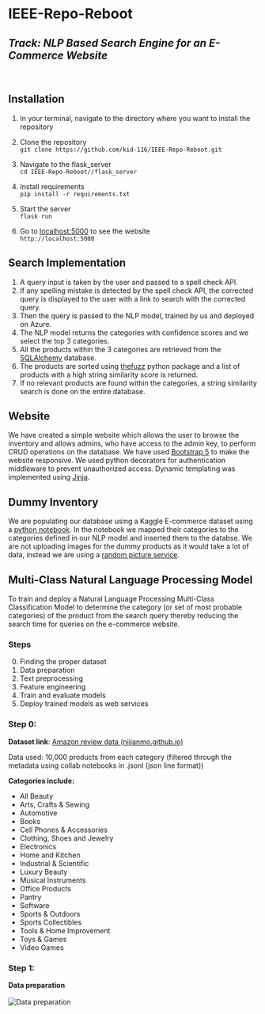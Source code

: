 # IEEE-Repo-Reboot
## *Track: NLP Based Search Engine for an E-Commerce Website*
<br>

## Installation

1. In your terminal, navigate to the directory where you want to install the repository <br>

2. Clone the repository <br>
`git clone https://github.com/kid-116/IEEE-Repo-Reboot.git`

3. Navigate to the flask_server <br>
`cd IEEE-Repo-Reboot//flask_server`

4. Install requirements <br>
`pip install -r requirements.txt`

5. Start the server <br>
`flask run`
6. Go to [localhost:5000](http://localhost:5000) to see the website <br>
`http://localhost:5000`

## Search Implementation
1. A query input is taken by the user and passed to a spell check API.
2. If any spelling mistake is detected by the spell check API, the corrected query is displayed to the user with a link to search with the corrected query. 
3. Then the query is passed to the NLP model, trained by us and deployed on Azure. 
4. The NLP model returns the categories with confidence scores and we select the top 3 categories.
5. All the products within the 3 categories are retrieved from the [SQLAlchemy](https://flask-sqlalchemy.palletsprojects.com/en/2.x/) database.
6. The products are sorted using [thefuzz](https://github.com/seatgeek/thefuzz) python package and a list of products with a high string similarity score is returned.
7. If no relevant products are found within the categories, a string similarity search is done on the entire database.

## Website
We have created a simple website which allows the user to browse the inventory and allows admins, who have access to the admin key, to perform CRUD operations on the database. We have used [Bootstrap 5](https://getbootstrap.com/docs/5.0/getting-started/introduction/) to make the website responsive. We used python decorators for authentication middleware to prevent unauthorized access. Dynamic templating was implemented using [Jinja](https://jinja.palletsprojects.com/en/3.0.x/).

## Dummy Inventory
We are populating our database using a Kaggle E-commerce dataset using a [python notebook](./dummy_inventory/inventory_creation.ipynb). In the notebook we mapped their categories to the categories defined in our NLP model and inserted them to the databse. We are not uploading images for the dummy products as it would take a lot of data, instead we are using a [random picture service](https://picsum.photos/).

## Multi-Class Natural Language Processing Model
To train and deploy a Natural Language Processing Multi-Class Classification Model to determine the category (or set of most probable categories) of the product from the search query thereby reducing the search time for queries on the e-commerce website.
### Steps
0. Finding the proper dataset
1. Data preparation
2. Text preprocessing
3. Feature engineering
4. Train and evaluate models
5. Deploy trained models as web services



### Step 0: 
**Dataset link**: [Amazon review data (nijianmo.github.io)](https://nijianmo.github.io/amazon/index.html)

Data used: 10,000 products from each category (filtered through the metadata using collab notebooks in .jsonl (json line format))

**Categories include:**

-	All Beauty
-	Arts, Crafts & Sewing
-	Automotive
-	Books
-	Cell Phones & Accessories
-	Clothing, Shoes and Jewelry
-	Electronics
-	Home and Kitchen
-	Industrial & Scientific
-	Luxury Beauty
-	Musical Instruments
-	Office Products
-	Pantry
-	Software
-	Sports & Outdoors
-	Sports Collectibles
-	Tools & Home Improvement
-	Toys & Games
-	Video Games

### Step 1: 
**Data preparation**
<br>
<br>
 ![Data preparation](./images/data-prep-pipeline.png)


